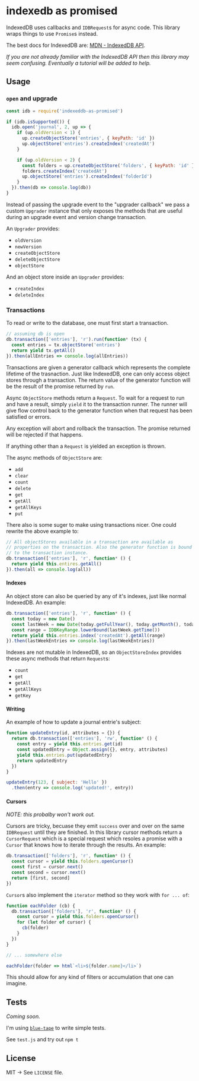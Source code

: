 # indexedb as promised

IndexedDB uses callbacks and `IDBRequest`s for async code. This library
wraps things to use `Promise`s instead.

The best docs for IndexedDB are: [MDN - IndexedDB
API](https://developer.mozilla.org/en-US/docs/Web/API/IndexedDB_API).

_If you are not already familiar with the IndexedDB API then this library
may seem confusing. Eventually a tutorial will be added to help._

## Usage

### `open` and upgrade

```js
const idb = require('indexeddb-as-promised')

if (idb.isSupported()) {
  idb.open('journal', 2, up => {
    if (up.oldVersion < 1) {
      up.createObjectStore('entries', { keyPath: 'id' })
      up.objectStore('entries').createIndex('createdAt')
    }

    if (up.oldVersion < 2) {
      const folders = up.createObjectStore('folders', { keyPath: 'id' })
      folders.createIndex('createdAt')
      up.objectStore('entries').createIndex('folderId')
    }
  }).then(db => console.log(db))
}
```

Instead of passing the upgrade event to the "upgrader callback" we pass
a custom `Upgrader` instance that only exposes the methods that are
useful during an upgrade event and version change transaction.

An `Upgrader` provides:

* `oldVersion`
* `newVersion`
* `createObjectStore`
* `deleteObjectStore`
* `objectStore`

And an object store inside an `Upgrader` provides:

* `createIndex`
* `deleteIndex`

### Transactions

To read or write to the database, one must first start a transaction.

```js
// assuming db is open
db.transaction(['entries'], 'r').run(function* (tx) {
  const entries = tx.objectStore('entries')
  return yield tx.getAll()
}).then(allEntries => console.log(allEntries))
```

Transactions are given a generator callback which represents the
complete lifetime of the trasnaction. Just like IndexedDB, one can only
access object stores through a transaction. The return value of the
generator function will be the result of the promise returned by `run`.

Async `ObjectStore` methods return a `Request`. To wait for a request to
run and have a result, simply `yield` it to the transaction runner. The
runner will give flow control back to the generator function when that
request has been satisfied or errors.

Any exception will abort and rollback the transaction. The promise
returned will be rejected if that happens.

If anything other than a `Request` is yielded an exception is thrown.

The async methods of `ObjectStore` are:

* `add`
* `clear`
* `count`
* `delete`
* `get`
* `getAll`
* `getAllKeys`
* `put`

There also is some suger to make using transactions nicer. One could
rewrite the above example to:

```js
// All objectStores available in a transaction are available as
// properties on the transaction. Also the generator function is bound
// to the transaction instance.
db.transaction(['entries'], 'r', function* () {
  return yield this.entires.getAll()
}).then(all => console.log(all))
```

#### Indexes

An object store can also be queried by any of it's indexes, just like
normal IndexedDB. An example:

```js
db.transaction(['entries'], 'r', function* () {
  const today = new Date()
  const lastWeek = new Date(today.getFullYear(), today.getMonth(), today.getDate() - 7)
  const range = IDBKeyRange.lowerBound(lastWeek.getTime())
  return yield this.entries.index('createdAt').getAll(range)
}).then(lastWeekEntries => console.log(lastWeekEntries))
```

Indexes are not mutable in IndexedDB, so an `ObjectStoreIndex` provides
these async methods that return `Request`s:

* `count`
* `get`
* `getAll`
* `getAllKeys`
* `getKey`

#### Writing

An example of how to update a journal entrie's subject:

```js
function updateEntry(id, attributes = {}) {
  return db.transaction(['entries'], 'rw', function* () {
    const entry = yield this.entries.get(id)
    const updatedEntry = Object.assign({}, entry, attributes)
    yield this.entries.put(updatedEntry)
    return updatedEntry
  })
}

updateEntry(123, { subject: 'Hello' })
  .then(entry => console.log('updated!', entry))
```

#### Cursors

_NOTE: this probalby won't work out._

Cursors are tricky, becuase they emit `success` over and over on the
same `IDBRequest` until they are finished. In this library cursor
methods return a `CursorRequest` which is a special request which
resoles a promise with a `Cursor` that knows how to iterate through the
results. An example:

```js
db.transaction(['folders'], 'r', function* () {
  const cursor = yield this.folders.openCursor()
  const first = cursor.next()
  const second = cursor.next()
  return [first, second]
})
```

`Cursor`s also implement the `iterator` method so they work with `for
... of`:

```js
function eachFolder (cb) {
  db.transaction(['folders'], 'r', function* () {
    const cursor = yield this.folders.openCursor()
    for (let folder of cursor) {
      cb(folder)
    }
  })
}

// ... somewhere else

eachFolder(folder => html`<li>${folder.name}</li>`)
```

This should allow for any kind of filters or accumulation that one can
imagine.

## Tests

_Coming soon._

I'm using [`blue-tape`](https://github.com/spion/blue-tape) to write simple tests.

See `test.js` and try out `npm t`

## License

MIT → See `LICENSE` file.
